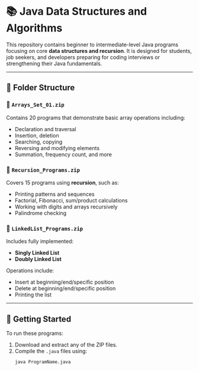 # 📚 Java Data Structures and Algorithms

This repository contains beginner to intermediate-level Java programs focusing on core **data structures and recursion**. It is designed for students, job seekers, and developers preparing for coding interviews or strengthening their Java fundamentals.

---

## 📁 Folder Structure

### 🔹 `Arrays_Set_01.zip`
Contains 20 programs that demonstrate basic array operations including:
- Declaration and traversal
- Insertion, deletion
- Searching, copying
- Reversing and modifying elements
- Summation, frequency count, and more

### 🔹 `Recursion_Programs.zip`
Covers 15 programs using **recursion**, such as:
- Printing patterns and sequences
- Factorial, Fibonacci, sum/product calculations
- Working with digits and arrays recursively
- Palindrome checking

### 🔹 `LinkedList_Programs.zip`
Includes fully implemented:
- **Singly Linked List**
- **Doubly Linked List**

Operations include:
- Insert at beginning/end/specific position
- Delete at beginning/end/specific position
- Printing the list

---

## 🚀 Getting Started

To run these programs:

1. Download and extract any of the ZIP files.
2. Compile the `.java` files using:
   ```bash
   java ProgramName.java
